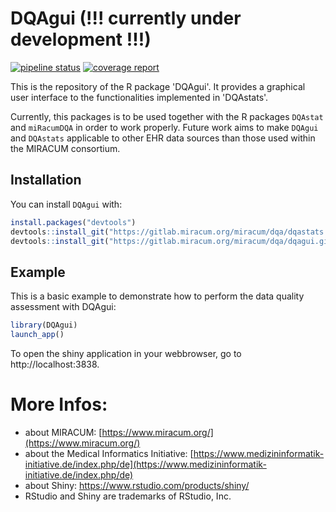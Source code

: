 # DQAgui (!!! currently under development !!!)

<!-- badges: start -->
[![pipeline status](https://gitlab.miracum.org/miracum-dqa/dqagui/badges/master/pipeline.svg)](https://gitlab.miracum.org/miracum-dqa/dqagui/commits/master)
[![coverage report](https://gitlab.miracum.org/miracum-dqa/dqagui/badges/master/coverage.svg)](https://gitlab.miracum.org/miracum-dqa/dqagui/commits/master)
<!-- badges: end -->

This is the repository of the R package 'DQAgui'. It provides a graphical user interface to the functionalities implemented in 'DQAstats'. 

Currently, this packages is to be used together with the R packages `DQAstat` and `miRacumDQA` in order to work properly.
Future work aims to make `DQAgui` and `DQAstats` applicable to other EHR data sources than those used within the MIRACUM consortium.

## Installation

You can install `DQAgui` with:

``` r
install.packages("devtools")
devtools::install_git("https://gitlab.miracum.org/miracum/dqa/dqastats.git")
devtools::install_git("https://gitlab.miracum.org/miracum/dqa/dqagui.git")
```

## Example

This is a basic example to demonstrate how to perform the data quality assessment with DQAgui:

``` r
library(DQAgui)
launch_app()
```
To open the shiny application in your webbrowser, go to http://localhost:3838.

# More Infos:

- about MIRACUM: [https://www.miracum.org/](https://www.miracum.org/)
- about the Medical Informatics Initiative: [https://www.medizininformatik-initiative.de/index.php/de](https://www.medizininformatik-initiative.de/index.php/de)
- about Shiny: https://www.rstudio.com/products/shiny/  
- RStudio and Shiny are trademarks of RStudio, Inc. 
